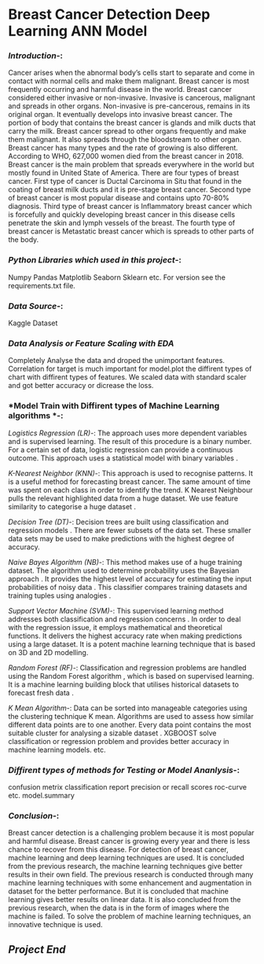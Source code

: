 # **Breast Cancer Detection Deep Learning ANN Model**

### *Introduction*-:
Cancer arises when the abnormal body’s cells start to separate and come in contact with normal cells
and make them malignant. Breast cancer is most frequently occurring and harmful disease in the
world. Breast cancer considered either invasive or non-invasive. Invasive is cancerous, malignant and
spreads in other organs. Non-invasive is pre-cancerous, remains in its original organ. It eventually
develops into invasive breast cancer. The portion of body that contains the breast cancer is glands and
milk ducts that carry the milk. Breast cancer spread to other organs frequently and make them
malignant. It also spreads through the bloodstream to other organ. Breast cancer has many types and
the rate of growing is also different. According to WHO, 627,000 women died from the breast cancer
in 2018. Breast cancer is the main problem that spreads everywhere in the world but mostly found in
United State of America. There are four types of breast cancer. First type of cancer is Ductal
Carcinoma in Situ that found in the coating of breast milk ducts and it is pre-stage breast cancer.
Second type of breast cancer is most popular disease and contains upto 70-80% diagnosis. Third type
of breast cancer is Inflammatory breast cancer which is forcefully and quickly developing breast
cancer in this disease cells penetrate the skin and lymph vessels of the breast. The fourth type of breast
cancer is Metastatic breast cancer which is spreads to other parts of the body.

### *Python Libraries which used in this project*-:
Numpy
Pandas
Matplotlib
Seaborn
Sklearn
etc.
For version see the requirements.txt file.

### *Data Source*-:
Kaggle Dataset

### *Data Analysis or Feature Scaling with EDA*
Completely Analyse the data and droped the unimportant features. Correlation for target is much important for model.plot the diffirent types of chart with diffirent types of features.
We scaled data with standard scaler and got better accuracy or dicrease the loss.

### *Model Train with Diffirent types of Machine Learning algorithms *-:
*Logistics Regression (LR)*-:
The approach uses  more dependent  variables and  is supervised learning. The result of this procedure  is a binary number. For a certain set of data, logistic regression can provide a continuous outcome. This approach uses a statistical model with binary variables .

 *K-Nearest Neighbor (KNN)*-:
This approach is used to recognise patterns. It is a useful method for forecasting breast cancer. The same amount of time was spent on each class in order to identify the trend. K Nearest Neighbour  pulls the relevant highlighted data from a huge dataset. We use feature similarity to categorise a huge dataset .

*Decision Tree (DT)*-:
Decision trees are built  using classification and regression models . There  are fewer  subsets of the data set. These smaller data sets may be used to make predictions with the highest degree of accuracy.

*Naive Bayes Algorithm (NB)*-:
This method makes use of a huge training dataset. The algorithm used to determine probability uses the Bayesian approach . It provides the highest level of accuracy for estimating the input probabilities of noisy data . This classifier compares training datasets and training tuples using analogies .

*Support Vector Machine (SVM)*-:
This supervised learning method addresses both classification and regression concerns . In order to deal with the regression  issue,  it employs  mathematical  and theoretical functions.  It delivers  the  highest  accuracy rate  when making predictions  using a  large dataset.  It is a  potent machine learning  technique that is  based on 3D  and 2D modelling.

*Random Forest (RF)*-:
Classification and  regression problems are  handled using  the  Random Forest algorithm  , which is  based on supervised learning. It is a  machine learning building  block that utilises historical datasets to  forecast fresh data .

*K Mean Algorithm*-:
Data can be sorted into manageable categories using the clustering technique K mean. Algorithms are used to assess how similar different data points are to one another. Every data point contains the most suitable cluster for analysing a sizable dataset .
XGBOOST solve classification or regression problem and provides better accuracy in machine learning models.
etc.

### *Diffirent types of methods for Testing or Model Ananlysis*-:
confusion metrix
classification report
precision or recall scores
roc-curve
etc.
model.summary

### *Conclusion*-:
Breast cancer detection is a challenging problem because it is most popular and harmful disease.
Breast cancer is growing every year and there is less chance to recover from this disease. For detection
of breast cancer, machine learning and deep learning techniques are used. It is concluded from the
previous research, the machine learning techniques give better results in their own field. The previous
research is conducted through many machine learning techniques with some enhancement and augmentation in dataset for the better performance. But it is concluded that machine learning gives
better results on linear data. It is also concluded from the previous research, when the data is in the
form of images where the machine is failed. To solve the problem of machine learning techniques, an
innovative technique is used.

## *Project End*